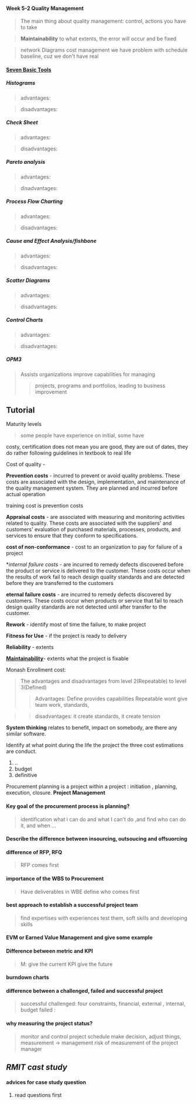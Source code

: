 #### Week 5-2 Quality Management
> The main thing about quality management: control, actions you have to take

> **Maintainability** to what extents, the error will occur and be fixed

> network Diagrams
> cost management
> we have problem with schedule baseline, cuz we don't have real


#### [Seven Basic Tools](http://www.dummies.com/careers/project-management/pmp-certification/7-basic-quality-planning-tools-you-should-know-for-the-pmp-certification-exam/)

##### Histograms
> advantages:

> disadvantages:

##### Check Sheet
> advantages:

> disadvantages:


##### Pareto analysis
> advantages:

> disadvantages:

##### Process Flow Charting
> advantages:

> disadvantages:

##### Cause and Effect Analysis/fishbone
> advantages:

> disadvantages:

##### Scatter Diagrams
> advantages:

> disadvantages:

##### Control Charts
> advantages:

> disadvantages:
##### OPM3
>
> Assists organizations improve capabilities for managing   
>> projects, programs and portfolios, leading to business improvement
>>


## Tutorial
Maturity levels
> some people have experience on initial, some have


costy, certification does not mean you are good, they are out of dates, they do rather following guidelines in textbook to real life

Cost of quality -

**Prevention costs** - incurred to prevent or avoid quality problems. These costs are associated with the design, implementation, and maintenance of the quality management system. They are planned and incurred before actual operation

training cost is prevention costs

**Appraisal costs** - are associated with measuring and monitoring activities related to quality. These costs are associated with the suppliers' and customers' evaluation of purchased materials, processes, products, and services to ensure that they conform to specifications.

**cost of non-conformance** - cost to an organization to pay for failure of a project

**internal failure costs* - are incurred to remedy defects discovered before the product or service is delivered to the customer. These costs occur when the results of work fail to reach design quality standards and are detected before they are transferred to the customers

**eternal failure costs** - are incurred to remedy defects discovered by customers. These costs occur when products or service that fail to reach design quality standards are not detected until after transfer to the customer.

**Rework** - identify most of time the failure, to make project

**Fitness for Use** - if the project is ready to delivery

**Reliability** - extents

**[Maintainability](https://www.mitre.org/publications/systems-engineering-guide/acquisition-systems-engineering/integrated-logistics-support/reliability-availability-and-maintainability)**- extents what the project is fixable


Monash Enrollment
cost:



> The advantages and disadvantages from level 2(Repeatable) to level 3(Defined)
  >> Advantages: Define provides capabilities
  Repeatable wont give team work, standards,

  >> disadvantages: it create standards, it create tension


**System thinking** relates to benefit, impact on somebody, are there any similar software.

Identify at what point during the life the project the three cost estimations are conduct.
1. ..
2. budget
3. definitive

Procurement planning is a project within a project : initiation , planning, execution, closure. **Project Management**


#### Key goal of the procurement process is planning?
> identification what i can do and what I can't do ,and find who can do it, and when ...

#### Describe the difference between insourcing, outsoucing and offsuorcing

#### difference of RFP, RFQ
> RFP comes first

#### importance of the WBS to Procurement
> Have deliverables in WBE
> define who comes first

#### best approach to establish a successful project team
> find expertises with experiences
> test them, soft skills and developing skills

#### EVM or Earned Value Management and give some example
>


#### Difference between metric and KPI
> M: give the current
> KPI give the future


#### burndown charts


#### difference between a challenged, failed and successful project
> successful challenged: four constraints, financial, external , internal, budget
> failed :

#### why measuring the project status?
> monitor and control project schedule
> make decision, adjust things,
> measurement -> management
> risk of measurement of the project manager

## _RMIT cast study_

#### advices for case study question
1. read questions first
